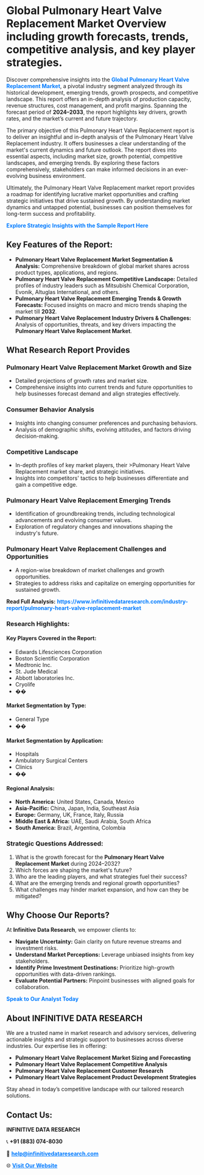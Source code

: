 <h1>Global Pulmonary Heart Valve Replacement Market Overview including growth forecasts, trends, competitive analysis, and key player strategies.</h1>
<p>
Discover comprehensive insights into the 
<a href="https://www.infinitivedataresearch.com/industry-report/pulmonary-heart-valve-replacement-market" rel="dofollow" style="color: #007BFF; text-decoration: none;"><strong>Global Pulmonary Heart Valve Replacement Market</strong></a>, a pivotal industry segment analyzed through its historical development, emerging trends, growth prospects, and competitive landscape. This report offers an in-depth analysis of production capacity, revenue structures, cost management, and profit margins. Spanning the forecast period of <strong>2024–2033</strong>, the report highlights key drivers, growth rates, and the market’s current and future trajectory.
</p>
<p>
The primary objective of this Pulmonary Heart Valve Replacement report is to deliver an insightful and in-depth analysis of the Pulmonary Heart Valve Replacement industry. It offers businesses a clear understanding of the market's current dynamics and future outlook. The report dives into essential aspects, including market size, growth potential, competitive landscapes, and emerging trends. By exploring these factors comprehensively, stakeholders can make informed decisions in an ever-evolving business environment.
</p>
<p>
Ultimately, the Pulmonary Heart Valve Replacement market report provides a roadmap for identifying lucrative market opportunities and crafting strategic initiatives that drive sustained growth. By understanding market dynamics and untapped potential, businesses can position themselves for long-term success and profitability.
</p>
<p>
<a href="https://www.infinitivedataresearch.com/request-sample/reportId=109285" style="color: #007BFF; text-decoration: none;"><strong>Explore Strategic Insights with the Sample Report Here</strong></a>
</p>

<h2>Key Features of the Report:</h2>
<ul>
<li><strong>Pulmonary Heart Valve Replacement Market Segmentation & Analysis:</strong> Comprehensive breakdown of global market shares across product types, applications, and regions.</li>
<li><strong>Pulmonary Heart Valve Replacement Competitive Landscape:</strong> Detailed profiles of industry leaders such as Mitsubishi Chemical Corporation, Evonik, Altuglas International, and others.</li>
<li><strong>Pulmonary Heart Valve Replacement Emerging Trends & Growth Forecasts:</strong> Focused insights on macro and micro trends shaping the market till <strong>2032</strong>.</li>
<li><strong>Pulmonary Heart Valve Replacement Industry Drivers & Challenges:</strong> Analysis of opportunities, threats, and key drivers impacting the <strong>Pulmonary Heart Valve Replacement Market</strong>.</li>
</ul>

<h2>What Research Report Provides</h2>
<h3>Pulmonary Heart Valve Replacement Market Growth and Size</h3>
<ul>
<li>Detailed projections of growth rates and market size.</li>
<li>Comprehensive insights into current trends and future opportunities to help businesses forecast demand and align strategies effectively.</li>
</ul>

<h3>Consumer Behavior Analysis</h3>
<ul>
<li>Insights into changing consumer preferences and purchasing behaviors.</li>
<li>Analysis of demographic shifts, evolving attitudes, and factors driving decision-making.</li>
</ul>

<h3>Competitive Landscape</h3>
<ul>
<li>In-depth profiles of key market players, their >Pulmonary Heart Valve Replacement market share, and strategic initiatives.</li>
<li>Insights into competitors' tactics to help businesses differentiate and gain a competitive edge.</li>
</ul>

<h3>Pulmonary Heart Valve Replacement Emerging Trends</h3>
<ul>
<li>Identification of groundbreaking trends, including technological advancements and evolving consumer values.</li>
<li>Exploration of regulatory changes and innovations shaping the industry's future.</li>
</ul>

<h3>Pulmonary Heart Valve Replacement Challenges and Opportunities</h3>
<ul>
<li>A region-wise breakdown of market challenges and growth opportunities.</li>
<li>Strategies to address risks and capitalize on emerging opportunities for sustained growth.</li>
</ul>
<p><strong>Read Full Analysis:</strong> <a href="https://www.infinitivedataresearch.com/industry-report/pulmonary-heart-valve-replacement-market" rel="dofollow" style="color: #007BFF; text-decoration: none;"><strong>https://www.infinitivedataresearch.com/industry-report/pulmonary-heart-valve-replacement-market</strong></a></p>
<h3>Research Highlights:</h3>
<h4>Key Players Covered in the Report:</h4>
<ul><li>Edwards Lifesciences Corporation</li><li>Boston Scientific Corporation</li><li>Medtronic Inc.</li><li>St. Jude Medical</li><li>Abbott laboratories Inc.</li><li>Cryolife</li><li>��</li></ul>
<h4>Market Segmentation by Type:</h4>
<ul><li>General Type</li><li>��</li></ul>
<h4>Market Segmentation by Application:</h4>
<ul><li>Hospitals</li><li>Ambulatory Surgical Centers</li><li>Clinics</li><li>��</li></ul>

<h4>Regional Analysis:</h4>
<ul>
<li><strong>North America:</strong> United States, Canada, Mexico</li>
<li><strong>Asia-Pacific:</strong> China, Japan, India, Southeast Asia</li>
<li><strong>Europe:</strong> Germany, UK, France, Italy, Russia</li>
<li><strong>Middle East & Africa:</strong> UAE, Saudi Arabia, South Africa</li>
<li><strong>South America:</strong> Brazil, Argentina, Colombia</li>
</ul>

<h3>Strategic Questions Addressed:</h3>
<ol>
<li>What is the growth forecast for the <strong>Pulmonary Heart Valve Replacement Market</strong> during 2024–2032?</li>
<li>Which forces are shaping the market's future?</li>
<li>Who are the leading players, and what strategies fuel their success?</li>
<li>What are the emerging trends and regional growth opportunities?</li>
<li>What challenges may hinder market expansion, and how can they be mitigated?</li>
</ol>

<h2>Why Choose Our Reports?</h2>
<p>At <strong>Infinitive Data Research</strong>, we empower clients to:</p>
<ul>
<li><strong>Navigate Uncertainty:</strong> Gain clarity on future revenue streams and investment risks.</li>
<li><strong>Understand Market Perceptions:</strong> Leverage unbiased insights from key stakeholders.</li>
<li><strong>Identify Prime Investment Destinations:</strong> Prioritize high-growth opportunities with data-driven rankings.</li>
<li><strong>Evaluate Potential Partners:</strong> Pinpoint businesses with aligned goals for collaboration.</li>
</ul>
<p><a href="https://www.infinitivedataresearch.com/industry-report/pulmonary-heart-valve-replacement-market" rel="dofollow" style="color: #007BFF; text-decoration: none;"><strong>Speak to Our Analyst Today</strong></a></p>

<h2>About INFINITIVE DATA RESEARCH</h2>
<p>We are a trusted name in market research and advisory services, delivering actionable insights and strategic support to businesses across diverse industries. Our expertise lies in offering:</p>
<ul>
<li><strong>Pulmonary Heart Valve Replacement Market Sizing and Forecasting</strong></li>
<li><strong>Pulmonary Heart Valve Replacement Competitive Analysis</strong></li>
<li><strong>Pulmonary Heart Valve Replacement Customer Research</strong></li>
<li><strong>Pulmonary Heart Valve Replacement Product Development Strategies</strong></li>
</ul>
<p>Stay ahead in today’s competitive landscape with our tailored research solutions.</p>

<h2>Contact Us:</h2>
<p><strong>INFINITIVE DATA RESEARCH</strong></p>
<p>📞 <strong>+91 (883) 074-8030</strong></p>
<p>📧 <strong><a href="mailto:help@infinitivedataresearch.com" style="color: #007BFF;">help@infinitivedataresearch.com</a></strong></p>
<p>🌐 <strong><a href="https://www.infinitivedataresearch.com" rel="dofollow" style="color: #007BFF;">Visit Our Website</a></strong></p>